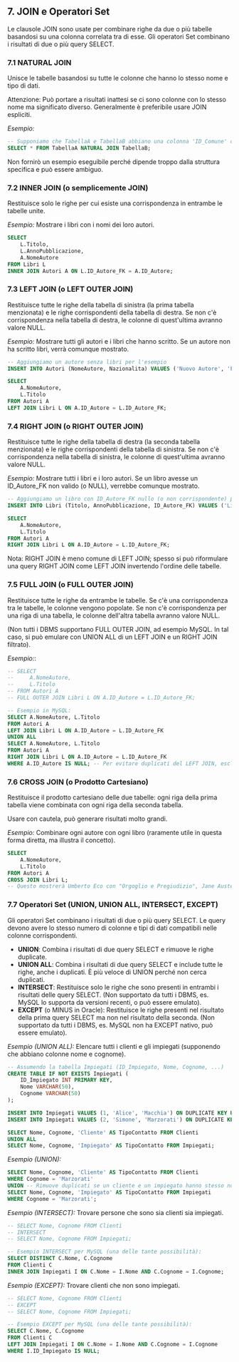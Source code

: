 ## **7. JOIN e Operatori Set**

Le clausole JOIN sono usate per combinare righe da due o più tabelle basandosi su una colonna correlata tra di esse. Gli operatori Set combinano i risultati di due o più query SELECT.

### **7.1 NATURAL JOIN**

Unisce le tabelle basandosi su tutte le colonne che hanno lo stesso nome e tipo di dati.

Attenzione: Può portare a risultati inattesi se ci sono colonne con lo stesso nome ma significato diverso. Generalmente è preferibile usare JOIN espliciti.

*Esempio:*

```sql
-- Supponiamo che TabellaA e TabellaB abbiano una colonna 'ID_Comune' con lo stesso nome e significato.
SELECT * FROM TabellaA NATURAL JOIN TabellaB;
```

Non fornirò un esempio eseguibile perché dipende troppo dalla struttura specifica e può essere ambiguo.

### **7.2 INNER JOIN (o semplicemente JOIN)**

Restituisce solo le righe per cui esiste una corrispondenza in entrambe le tabelle unite.

*Esempio:* Mostrare i libri con i nomi dei loro autori.

```sql
SELECT  
    L.Titolo,  
    L.AnnoPubblicazione,  
    A.NomeAutore  
FROM Libri L  
INNER JOIN Autori A ON L.ID_Autore_FK = A.ID_Autore;
```

### **7.3 LEFT JOIN (o LEFT OUTER JOIN)**

Restituisce tutte le righe della tabella di sinistra (la prima tabella menzionata) e le righe corrispondenti della tabella di destra. Se non c'è corrispondenza nella tabella di destra, le colonne di quest'ultima avranno valore NULL.

*Esempio:* Mostrare tutti gli autori e i libri che hanno scritto. Se un autore non ha scritto libri, verrà comunque mostrato.

```sql
-- Aggiungiamo un autore senza libri per l'esempio
INSERT INTO Autori (NomeAutore, Nazionalita) VALUES ('Nuovo Autore', 'Francese');

SELECT  
    A.NomeAutore,  
    L.Titolo  
FROM Autori A  
LEFT JOIN Libri L ON A.ID_Autore = L.ID_Autore_FK;
```

### **7.4 RIGHT JOIN (o RIGHT OUTER JOIN)**

Restituisce tutte le righe della tabella di destra (la seconda tabella menzionata) e le righe corrispondenti della tabella di sinistra. Se non c'è corrispondenza nella tabella di sinistra, le colonne di quest'ultima avranno valore NULL.

*Esempio:* Mostrare tutti i libri e i loro autori. Se un libro avesse un ID_Autore_FK non valido (o NULL), verrebbe comunque mostrato.

```sql
-- Aggiungiamo un libro con ID_Autore_FK nullo (o non corrispondente) per l'esempio
INSERT INTO Libri (Titolo, AnnoPubblicazione, ID_Autore_FK) VALUES ('Libro Orfano', 2023, NULL);

SELECT  
    A.NomeAutore,  
    L.Titolo  
FROM Autori A  
RIGHT JOIN Libri L ON A.ID_Autore = L.ID_Autore_FK;
```

Nota: RIGHT JOIN è meno comune di LEFT JOIN; spesso si può riformulare una query RIGHT JOIN come LEFT JOIN invertendo l'ordine delle tabelle.

### **7.5 FULL JOIN (o FULL OUTER JOIN)**

Restituisce tutte le righe da entrambe le tabelle. Se c'è una corrispondenza tra le tabelle, le colonne vengono popolate. Se non c'è corrispondenza per una riga di una tabella, le colonne dell'altra tabella avranno valore NULL.

(Non tutti i DBMS supportano FULL OUTER JOIN, ad esempio MySQL. In tal caso, si può emulare con UNION ALL di un LEFT JOIN e un RIGHT JOIN filtrato).

*Esempio:*:

```sql
-- SELECT  
--     A.NomeAutore,  
--     L.Titolo  
-- FROM Autori A  
-- FULL OUTER JOIN Libri L ON A.ID_Autore = L.ID_Autore_FK;  

-- Esempio in MySQL:  
SELECT A.NomeAutore, L.Titolo  
FROM Autori A  
LEFT JOIN Libri L ON A.ID_Autore = L.ID_Autore_FK  
UNION ALL  
SELECT A.NomeAutore, L.Titolo  
FROM Autori A  
RIGHT JOIN Libri L ON A.ID_Autore = L.ID_Autore_FK  
WHERE A.ID_Autore IS NULL; -- Per evitare duplicati del LEFT JOIN, escludiamo le righe già trovate
```

### **7.6 CROSS JOIN (o Prodotto Cartesiano)**

Restituisce il prodotto cartesiano delle due tabelle: ogni riga della prima tabella viene combinata con ogni riga della seconda tabella.

Usare con cautela, può generare risultati molto grandi.

*Esempio:* Combinare ogni autore con ogni libro (raramente utile in questa forma diretta, ma illustra il concetto).

```sql
SELECT  
    A.NomeAutore,  
    L.Titolo  
FROM Autori A  
CROSS JOIN Libri L;  
-- Questo mostrerà Umberto Eco con "Orgoglio e Pregiudizio", Jane Austen con "Il nome della rosa", etc.
```

### **7.7 Operatori Set (UNION, UNION ALL, INTERSECT, EXCEPT)**

Gli operatori Set combinano i risultati di due o più query SELECT. Le query devono avere lo stesso numero di colonne e tipi di dati compatibili nelle colonne corrispondenti.

- **UNION**: Combina i risultati di due query SELECT e rimuove le righe duplicate.
- **UNION ALL**: Combina i risultati di due query SELECT e include tutte le righe, anche i duplicati. È più veloce di UNION perché non cerca duplicati.
- **INTERSECT**: Restituisce solo le righe che sono presenti in entrambi i risultati delle query SELECT. (Non supportato da tutti i DBMS, es. MySQL lo supporta da versioni recenti, o può essere emulato).
- **EXCEPT** (o MINUS in Oracle): Restituisce le righe presenti nel risultato della prima query SELECT ma non nel risultato della seconda. (Non supportato da tutti i DBMS, es. MySQL non ha EXCEPT nativo, può essere emulato).

*Esempio (UNION ALL):* Elencare tutti i clienti e gli impiegati (supponendo che abbiano colonne nome e cognome).

```sql
-- Assumendo la tabella Impiegati (ID_Impiegato, Nome, Cognome, ...)  
CREATE TABLE IF NOT EXISTS Impiegati (
    ID_Impiegato INT PRIMARY KEY, 
    Nome VARCHAR(50), 
    Cognome VARCHAR(50)
);

INSERT INTO Impiegati VALUES (1, 'Alice', 'Macchia') ON DUPLICATE KEY UPDATE Cognome = 'Macchia';  
INSERT INTO Impiegati VALUES (2, 'Simone', 'Marzorati') ON DUPLICATE KEY UPDATE Cognome = 'Marzorati';  

SELECT Nome, Cognome, 'Cliente' AS TipoContatto FROM Clienti  
UNION ALL  
SELECT Nome, Cognome, 'Impiegato' AS TipoContatto FROM Impiegati;
```

*Esempio (UNION):*

```sql
SELECT Nome, Cognome, 'Cliente' AS TipoContatto FROM Clienti  
WHERE Cognome = 'Marzorati'  
UNION -- Rimuove duplicati se un cliente e un impiegato hanno stesso nome e cognome 'Marzorati'  
SELECT Nome, Cognome, 'Impiegato' AS TipoContatto FROM Impiegati  
WHERE Cognome = 'Marzorati';
```

*Esempio (INTERSECT):* Trovare persone che sono sia clienti sia impiegati.

```sql
-- SELECT Nome, Cognome FROM Clienti  
-- INTERSECT  
-- SELECT Nome, Cognome FROM Impiegati;  

-- Esempio INTERSECT per MySQL (una delle tante possibilità):  
SELECT DISTINCT C.Nome, C.Cognome  
FROM Clienti C  
INNER JOIN Impiegati I ON C.Nome = I.Nome AND C.Cognome = I.Cognome;
```

*Esempio (EXCEPT):* Trovare clienti che non sono impiegati.

```sql
-- SELECT Nome, Cognome FROM Clienti  
-- EXCEPT  
-- SELECT Nome, Cognome FROM Impiegati;  

-- Esempio EXCEPT per MySQL (una delle tante possibilità):  
SELECT C.Nome, C.Cognome  
FROM Clienti C  
LEFT JOIN Impiegati I ON C.Nome = I.Nome AND C.Cognome = I.Cognome  
WHERE I.ID_Impiegato IS NULL;
```
